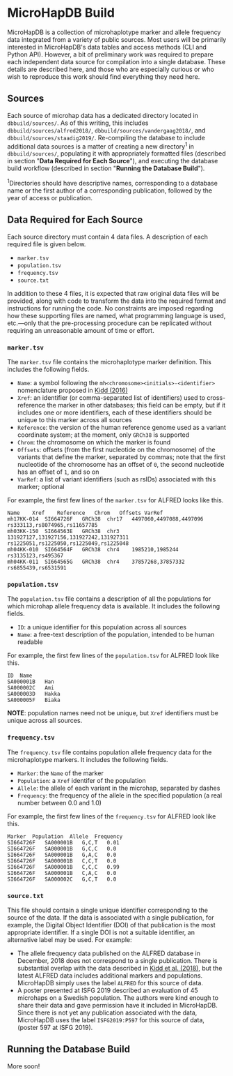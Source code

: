 # MicroHapDB Build

MicroHapDB is a collection of microhaplotype marker and allele frequency data integrated from a variety of public sources.
Most users will be primarily interested in MicroHapDB's data tables and access methods (CLI and Python API).
However, a bit of preliminary work was required to prepare each independent data source for compilation into a single database.
These details are described here, and those who are especially curious or who wish to reproduce this work should find everything they need here.


## Sources

Each source of microhap data has a dedicated directory located in `dbbuild/sources/`.
As of this writing, this includes `dbbuild/sources/alfred2018/`, `dbbuild/sources/vandergaag2018/`, and `dbbuild/sources/staadig2019/`.
Re-compiling the database to include additional data sources is a matter of creating a new directory<sup>1</sup> in `dbbuild/sources/`, populating it with appropriately formatted files (described in section "**Data Required for Each Source**"), and executing the database build workflow (described in section "**Running the Database Build**").

<sup>1</sup>Directories should have descriptive names, corresponding to a database name or the first author of a corresponding publication, followed by the year of access or publication.


## Data Required for Each Source

Each source directory must contain 4 data files.
A description of each required file is given below.

- `marker.tsv`
- `population.tsv`
- `frequency.tsv`
- `source.txt`

In addition to these 4 files, it is expected that raw original data files will be provided, along with code to transform the data into the required format and instructions for running the code.
No constraints are imposed regarding how these supporting files are named, what programming language is used, etc.—only that the pre-processing procedure can be replicated without requiring an unreasonable amount of time or effort.

### `marker.tsv`

The `marker.tsv` file contains the microhaplotype marker definition.
This includes the following fields.

- `Name`: a symbol following the `mh<chromosome><initials>-<identifier>` nomenclature proposed in [Kidd (2016)](https://dx.doi.org/10.1186/s40246-016-0078-y)
- `Xref`: an identifier (or comma-separated list of identifiers) used to cross-reference the marker in other databases; this field can be empty, but if it includes one or more identifiers, each of these identifiers should be unique to this marker across all sources
- `Reference`: the version of the human reference genome used as a variant coordinate system; at the moment, only `GRCh38` is supported
- `Chrom`: the chromosome on which the marker is found
- `Offsets`: offsets (from the first nucleotide on the chromosome) of the variants that define the marker, separated by commas; note that the first nucleotide of the chromosome has an offset of `0`, the second nucleotide has an offset of `1`, and so on
- `VarRef`: a list of variant identifiers (such as rsIDs) associated with this marker; optional

For example, the first few lines of the `marker.tsv` for ALFRED looks like this.

```
Name	Xref	Reference	Chrom	Offsets	VarRef
mh17KK-014	SI664726F	GRCh38	chr17	4497060,4497088,4497096	rs333113,rs8074965,rs11657785
mh03KK-150	SI664563E	GRCh38	chr3	131927127,131927156,131927242,131927311	rs1225051,rs1225050,rs1225049,rs1225048
mh04KK-010	SI664564F	GRCh38	chr4	1985210,1985244	rs3135123,rs495367
mh04KK-011	SI664565G	GRCh38	chr4	37857268,37857332	rs6855439,rs6531591
```


### `population.tsv`

The `population.tsv` file contains a description of all the populations for which microhap allele frequency data is available.
It includes the following fields.

- `ID`: a unique identifier for this population across all sources
- `Name`: a free-text description of the population, intended to be human readable

For example, the first few lines of the `population.tsv` for ALFRED look like this.

```
ID	Name
SA000001B	Han
SA000002C	Ami
SA000003D	Hakka
SA000005F	Biaka
```

**NOTE**: population names need not be unique, but `Xref` identifiers must be unique across all sources.

### `frequency.tsv`

The `frequency.tsv` file contains population allele frequency data for the microhaplotype markers.
It includes the following fields.

- `Marker`: the `Name` of the marker
- `Population`: a `Xref` identifer of the population
- `Allele`: the allele of each variant in the microhap, separated by dashes
- `Frequency`: the frequency of the allele in the specified population (a real number between 0.0 and 1.0)

For example, the first few lines of the `frequency.tsv` for ALFRED look like this.

```
Marker	Population	Allele	Frequency
SI664726F	SA000001B	G,C,T	0.01
SI664726F	SA000001B	G,C,C	0.0
SI664726F	SA000001B	G,A,C	0.0
SI664726F	SA000001B	C,C,T	0.0
SI664726F	SA000001B	C,C,C	0.99
SI664726F	SA000001B	C,A,C	0.0
SI664726F	SA000002C	G,C,T	0.0
```

### `source.txt`

This file should contain a single unique identifier corresponding to the source of the data.
If the data is associated with a single publication, for example, the Digital Object Identifier (DOI) of that publication is the most appropriate identifier.
If a single DOI is not a suitable identifier, an alternative label may be used.
For example:

- The allele frequency data published on the ALFRED database in December, 2018 does not correspond to a single publication.
  There is substantial overlap with the data described in [Kidd et al. (2018)](https://doi.org/10.1002/elps.201800092), but the latest ALFRED data includes additional markers and populations.
  MicroHapDB simply uses the label `ALFRED` for this source of data.
- A poster presented at ISFG 2019 described an evaluation of 45 microhaps on a Swedish population.
  The authors were kind enough to share their data and gave permission have it included in MicroHapDB.
  Since there is not yet any publication associated with the data, MicroHapDB uses the label `ISFG2019:P597` for this source of data, (poster 597 at ISFG 2019).


## Running the Database Build

More soon!
